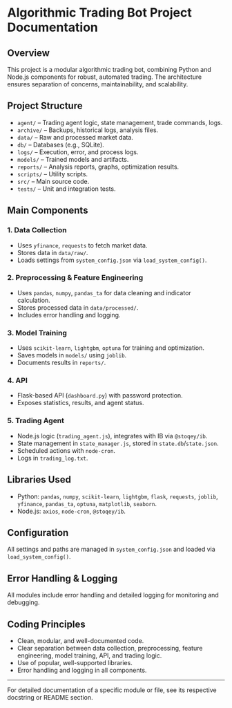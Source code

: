 # Algorithmic Trading Bot Project Documentation

## Overview
This project is a modular algorithmic trading bot, combining Python and Node.js components for robust, automated trading. The architecture ensures separation of concerns, maintainability, and scalability.

## Project Structure
- `agent/` – Trading agent logic, state management, trade commands, logs.
- `archive/` – Backups, historical logs, analysis files.
- `data/` – Raw and processed market data.
- `db/` – Databases (e.g., SQLite).
- `logs/` – Execution, error, and process logs.
- `models/` – Trained models and artifacts.
- `reports/` – Analysis reports, graphs, optimization results.
- `scripts/` – Utility scripts.
- `src/` – Main source code.
- `tests/` – Unit and integration tests.

## Main Components
### 1. Data Collection
- Uses `yfinance`, `requests` to fetch market data.
- Stores data in `data/raw/`.
- Loads settings from `system_config.json` via `load_system_config()`.

### 2. Preprocessing & Feature Engineering
- Uses `pandas`, `numpy`, `pandas_ta` for data cleaning and indicator calculation.
- Stores processed data in `data/processed/`.
- Includes error handling and logging.

### 3. Model Training
- Uses `scikit-learn`, `lightgbm`, `optuna` for training and optimization.
- Saves models in `models/` using `joblib`.
- Documents results in `reports/`.

### 4. API
- Flask-based API (`dashboard.py`) with password protection.
- Exposes statistics, results, and agent status.

### 5. Trading Agent
- Node.js logic (`trading_agent.js`), integrates with IB via `@stoqey/ib`.
- State management in `state_manager.js`, stored in `state.db`/`state.json`.
- Scheduled actions with `node-cron`.
- Logs in `trading_log.txt`.

## Libraries Used
- Python: `pandas`, `numpy`, `scikit-learn`, `lightgbm`, `flask`, `requests`, `joblib`, `yfinance`, `pandas_ta`, `optuna`, `matplotlib`, `seaborn`.
- Node.js: `axios`, `node-cron`, `@stoqey/ib`.

## Configuration
All settings and paths are managed in `system_config.json` and loaded via `load_system_config()`.

## Error Handling & Logging
All modules include error handling and detailed logging for monitoring and debugging.

## Coding Principles
- Clean, modular, and well-documented code.
- Clear separation between data collection, preprocessing, feature engineering, model training, API, and trading logic.
- Use of popular, well-supported libraries.
- Error handling and logging in all components.

---
For detailed documentation of a specific module or file, see its respective docstring or README section.
